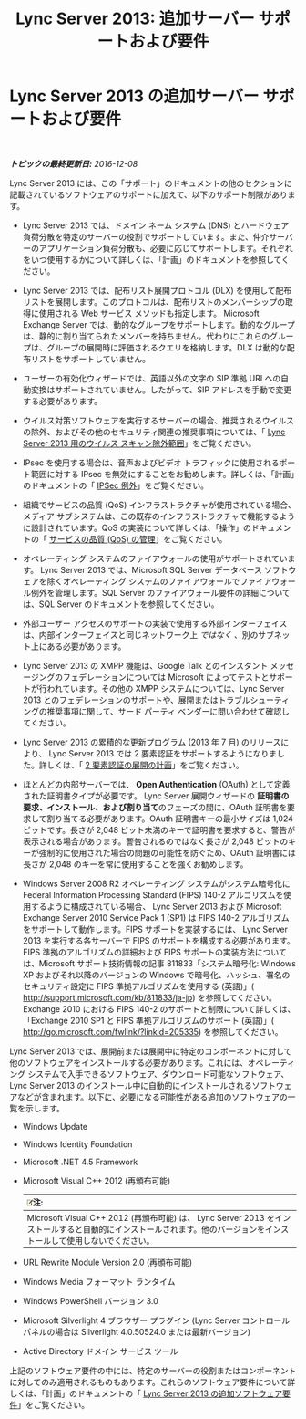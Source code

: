 ﻿---
title: 'Lync Server 2013: 追加サーバー サポートおよび要件'
TOCTitle: 追加サーバー サポートおよび要件
ms:assetid: 7622986b-abd6-4f45-8b5b-d5e2368521e8
ms:mtpsurl: https://technet.microsoft.com/ja-jp/library/Gg398577(v=OCS.15)
ms:contentKeyID: 48272503
ms.date: 12/10/2016
mtps_version: v=OCS.15
ms.translationtype: HT
---

# Lync Server 2013 の追加サーバー サポートおよび要件

 

_**トピックの最終更新日:** 2016-12-08_

Lync Server 2013 には、この「サポート」のドキュメントの他のセクションに記載されているソフトウェアのサポートに加えて、以下のサポート制限があります。

  - Lync Server 2013 では、ドメイン ネーム システム (DNS) とハードウェア負荷分散を特定のサーバーの役割でサポートしています。また、仲介サーバーのアプリケーション負荷分散も、必要に応じてサポートします。それぞれをいつ使用するかについて詳しくは、「計画」のドキュメントを参照してください。

  - Lync Server 2013 では、配布リスト展開プロトコル (DLX) を使用して配布リストを展開します。このプロトコルは、配布リストのメンバーシップの取得に使用される Web サービス メソッドも指定します。 Microsoft Exchange Server では、動的なグループをサポートします。動的なグループは、静的に割り当てられたメンバーを持ちません。代わりにこれらのグループは、グループの展開時に評価されるクエリを格納します。DLX は動的な配布リストをサポートしていません。

  - ユーザーの有効化ウィザードでは、英語以外の文字の SIP 準拠 URI への自動変換はサポートされていません。したがって、SIP アドレスを手動で変更する必要があります。

  - ウイルス対策ソフトウェアを実行するサーバーの場合、推奨されるウイルスの除外、およびその他のセキュリティ関連の推奨事項については、「 [Lync Server 2013 用のウイルス スキャン除外範囲](lync-server-2013-antivirus-scanning-exclusions.md)」をご覧ください。

  - IPsec を使用する場合は、音声およびビデオ トラフィックに使用されるポート範囲に対する IPsec を無効にすることをお勧めします。詳しくは、「計画」のドキュメントの「 [IPSec 例外](lync-server-2013-ipsec-exceptions.md)」をご覧ください。

  - 組織でサービスの品質 (QoS) インフラストラクチャが使用されている場合、メディア サブシステムは、この既存のインフラストラクチャで機能するように設計されています。QoS の実装について詳しくは、「操作」のドキュメントの「 [サービスの品質 (QoS) の管理](lync-server-2013-managing-quality-of-service-qos.md)」をご覧ください。

  - オペレーティング システムのファイアウォールの使用がサポートされています。 Lync Server 2013 では、Microsoft SQL Server データベース ソフトウェアを除くオペレーティング システムのファイアウォールでファイアウォール例外を管理します。SQL Server のファイアウォール要件の詳細については、SQL Server のドキュメントを参照してください。

  - 外部ユーザー アクセスのサポートの実装で使用する外部インターフェイスは、内部インターフェイスと同じネットワーク上 *ではなく* 、別のサブネット上にある必要があります。

  - Lync Server 2013 の XMPP 機能は、Google Talk とのインスタント メッセージングのフェデレーションについては Microsoft によってテストとサポートが行われています。その他の XMPP システムについては、Lync Server 2013 とのフェデレーションのサポートや、展開またはトラブルシューティングの推奨事項に関して、サード パーティ ベンダーに問い合わせて確認してください。

  - Lync Server 2013 の累積的な更新プログラム (2013 年 7 月) のリリースにより、 Lync Server 2013 では 2 要素認証をサポートするようになりました。詳しくは、「 [2 要素認証の展開の計画](lync-server-2013-planning-for-and-deploying-two-factor-authentication.md)」をご覧ください。

  - ほとんどの内部サーバーでは、 **Open Authentication** (OAuth) として定義された証明書タイプが必要です。 Lync Server 展開ウィザードの **証明書の要求、インストール、および割り当て**のフェーズの間に、OAuth 証明書を要求して割り当てる必要があります。OAuth 証明書キーの最小サイズは 1,024 ビットです。長さが 2,048 ビット未満のキーで証明書を要求すると、警告が表示される場合があります。警告されるのではなく長さが 2,048 ビットのキーが強制的に使用された場合の問題の可能性を防ぐため、OAuth 証明書には長さが 2,048 のキーを常に使用することを強くお勧めします。

  - Windows Server 2008 R2 オペレーティング システムがシステム暗号化に Federal Information Processing Standard (FIPS) 140-2 アルゴリズムを使用するように構成されている場合、 Lync Server 2013 および Microsoft Exchange Server 2010 Service Pack 1 (SP1) は FIPS 140-2 アルゴリズムをサポートして動作します。FIPS サポートを実装するには、 Lync Server 2013 を実行する各サーバーで FIPS のサポートを構成する必要があります。FIPS 準拠のアルゴリズムの詳細および FIPS サポートの実装方法については、Microsoft サポート技術情報の記事 811833「システム暗号化: Windows XP およびそれ以降のバージョンの Windows で暗号化、ハッシュ、署名のセキュリティ設定に FIPS 準拠アルゴリズムを使用する (英語)」( <http://support.microsoft.com/kb/811833/ja-jp>) を参照してください。Exchange 2010 における FIPS 140-2 のサポートと制限について詳しくは、「Exchange 2010 SP1 と FIPS 準拠アルゴリズムのサポート (英語)」( <http://go.microsoft.com/fwlink/?linkid=205335>) を参照してください。

Lync Server 2013 では、展開前または展開中に特定のコンポーネントに対して他のソフトウェアをインストールする必要があります。これには、オペレーティング システムで入手できるソフトウェア、ダウンロード可能なソフトウェア、 Lync Server 2013 のインストール中に自動的にインストールされるソフトウェアなどが含まれます。以下に、必要になる可能性がある追加のソフトウェアの一覧を示します。

  - Windows Update

  - Windows Identity Foundation

  - Microsoft .NET 4.5 Framework

  - Microsoft Visual C++ 2012 (再頒布可能)
    
    <table>
    <thead>
    <tr class="header">
    <th><img src="images/Gg412781.note(OCS.15).gif" title="note" alt="note" />注:</th>
    </tr>
    </thead>
    <tbody>
    <tr class="odd">
    <td>Microsoft Visual C++ 2012 (再頒布可能) は、 Lync Server 2013 をインストールすると自動的にインストールされます。他のバージョンをインストールして使用しないでください。</td>
    </tr>
    </tbody>
    </table>


  - URL Rewrite Module Version 2.0 (再頒布可能)

  - Windows Media フォーマット ランタイム

  - Windows PowerShell バージョン 3.0

  - Microsoft Silverlight 4 ブラウザー プラグイン (Lync Server コントロール パネルの場合は Silverlight 4.0.50524.0 または最新バージョン)

  - Active Directory ドメイン サービス ツール

上記のソフトウェア要件の中には、特定のサーバーの役割またはコンポーネントに対してのみ適用されるものもあります。これらのソフトウェア要件について詳しくは、「計画」のドキュメントの「 [Lync Server 2013 の追加ソフトウェア要件](lync-server-2013-additional-software-requirements.md)」をご覧ください。

